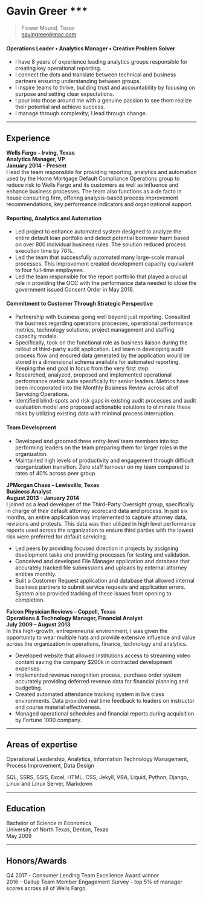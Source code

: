# Gavin Greer ***
>Flower Mound, Texas  
>gavingreer@mac.com


#### Operations Leader • Analytics Manager • Creative Problem Solver
- I have 8 years of experience leading analytics groups responsible for creating key operational reporting.
- I connect the dots and translate between technical and business partners ensuring understanding between groups.
- I inspire teams to thrive, building trust and accountability by focusing on purpose and setting clear expectations.
- I pour into those around me with a genuine passion to see them realize their potential and achieve success.
- I manage through complexity; I lead through change.
***
## Experience

**Wells Fargo – Irving, Texas**  
**Analytics Manager, VP**  									 	   
**January 2014 - Present**   
I lead the team responsible for providing reporting, analytics and automation used by the Home Mortgage Default Compliance Operations group to reduce risk to Wells Fargo and its customers as well as influence and enhance business processes.  The team also functions as a de facto in house consulting firm, offering analysis-based process improvement recommendations, key performance indicators and organizational support.

#### Reporting, Analytics and Automation
- Led project to enhance automated system designed to analyze the entire default loan portfolio and detect potential borrower harm based on over 800 individual business rules. The solution reduced process execution time by 70%.
- Led the team that successfully automated many large-scale manual processes.  This improvement created development capacity equivalent to four full-time employees.  
- Led the team responsible for the report portfolio that played a crucial role in providing the OCC with the performance data needed to close the government issued Consent Order in May 2016.  
#### Commitment to Customer Through Strategic Perspective
- Partnership with business going well beyond just reporting. Consulted the business regarding operations processes, operational performance metrics, technology solutions, project management and staffing capacity models.
- Specifically, took on the functional role as business liaison during the rollout of third-party audit application. Led team in developing audit process flow and ensured data generated by the application would be stored in a dimensional schema available for automated reporting. Keeping the end goal in focus from the very first step.
- Researched, analyzed, proposed and implemented operational performance metric suite specifically for senior leaders. Metrics have been incorporated into the Monthly Business Review across all of Servicing Operations.
- Identified blind-spots and risk gaps in existing audit processes and audit evaluation model and proposed actionable solutions to eliminate these risks by utilizing existing data with minimal process interruption.		
#### Team Development
- Developed and groomed three entry-level team members into top performing leaders on the team preparing them for larger roles in the organization.
- Maintained high levels of productivity and engagement through difficult reorganization transition. Zero staff turnover on my team compared to rates of 40% across peer group.


**JPMorgan Chase – Lewisville, Texas**  
**Business Analyst**		 						       
**August 2013 - January 2014**  
I joined as a lead developer of the Third-Party Oversight group, specifically in charge of their default attorney scorecard data and process. In just six months, an entire application was implemented to capture attorney data, revisions and protests. This data was then utilized in high level performance reports used across the organization to ensure third parties with the lowest risk were preferred for default servicing.
- Led peers by providing focused direction in projects by assigning development tasks and providing processes for testing and validation.
- Conceived and developed File Manager application and database that accurately tracked file submissions and uploads by external attorney entities monthly.
- Built a Customer Request application and database that allowed internal business partners to submit service requests and application errors. System also provided tracking of these issues from opening to completion.

**Falcon Physician Reviews – Coppell, Texas**   
**Operations & Technology Manager, Financial Analyst**  
**July 2009 – August 2013**   
In this high-growth, entrepreneurial environment, I was given the opportunity to wear multiple hats and provide extensive influence and value across the organization in operations, finance, technology and analytics.
- Developed website that allowed institutions access to streaming video content saving the company $200k in contracted development expenses.
- Implemented revenue recognition process, purchase order system accurately providing deferred revenue data for financial planning and budgeting.
- Created automated attendance tracking system in live class environments. Data provided real time feedback to leaders on instructor and course material effectiveness.  
- Managed operational schedules and financial reports during acquisition by Fortune 1000 company.
***
## Areas of expertise

Operational Leadership, Analytics, Information Technology Management, Process Improvement, Data Design  

SQL, SSRS, SSIS, Excel, HTML, CSS, Jekyll, VBA, Liquid, Python, Django, Linux and Linux Server, Markdown
***
## Education
Bachelor of Science in Economics  
University of North Texas, Denton, Texas  
May 2009
***
## Honors/Awards
Q4 2017 - Consumer Lending Team Excellence Award winner  
2016 - Gallup Team Member Engagement Survey - top 5% of manager scores across all of Wells Fargo.	       
